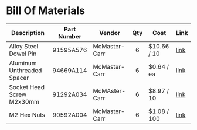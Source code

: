 # Bill Of Materials

| Description 					| Part Number 	| Vendor 		| Qty 	| Cost 			| Link 											|
| -----------------------------	| -------------	| -------------	|:-----:| -------------	| ---------------------------------------------	|
| Alloy Steel Dowel Pin			| 91595A576		| McMaster-Carr	| 6 	| $10.66 / 10	| [link](https://www.mcmaster.com/#91595a576/)	|
| Aluminum Unthreaded Spacer	| 94669A114		| McMaster-Carr | 6		| $0.64  / ea	| [link](https://www.mcmaster.com/#94669A114/)  |
| Socket Head Screw M2x30mm		| 91292A034		| McMAster-Carr | 6		| $8.97  / 10	| [link](https://www.mcmaster.com/#91292a034/)  |
| M2 Hex Nuts					| 90592A004		| McMaster-Carr | 6		| $1.08  / 100	| [link](https://www.mcmaster.com/#90592a004/)